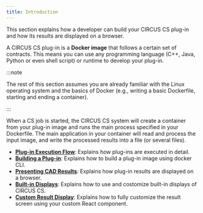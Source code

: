```yaml
---
title: Introduction
---
```


This section explains how a developer can build your CIRCUS CS plug-in and how its results are displayed on a browser.

A CIRCUS CS plug-in is a **Docker image** that follows a certain set of contracts. This means you can use any programming language (C++, Java, Python or even shell script) or runtime to develop your plug-in.

:::note

The rest of this section assumes you are already familiar with the Linux operating system and the basics of Docker (e.g., writing a basic Dockerfile, starting and ending a container).

:::

When a CS job is started, the CIRCUS CS system will create a container from your plug-in image and runs the main process specified in your Dockerfile. The main application in your container will read and process the input image, and write the processed results into a file (or several files).

- **[Plug-in Execution Flow](./execution.md)**: Explains how plug-ins are executed in detail.
- **[Building a Plug-in](./build.md)**: Explains how to build a plug-in image using docker CLI.
- **[Presenting CAD Results](./result-display.md)**: Explains how plug-in results are displayed on a browser.
- **[Built-in Displays](./displays/index.md)**: Explains how to use and costomize built-in displays of CIRCUS CS.
- **[Custom Result Display](./custom-display.md)**: Explains how to fully customize the result screen using your custom React component.
